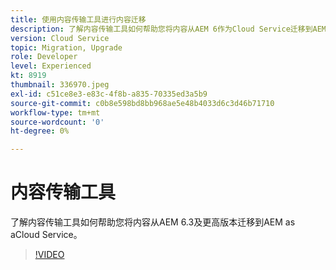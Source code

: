 ```yaml
---
title: 使用内容传输工具进行内容迁移
description: 了解内容传输工具如何帮助您将内容从AEM 6作为Cloud Service迁移到AEM。
version: Cloud Service
topic: Migration, Upgrade
role: Developer
level: Experienced
kt: 8919
thumbnail: 336970.jpeg
exl-id: c51ce8e3-e83c-4f8b-a835-70335ed3a5b9
source-git-commit: c0b8e598bd8bb968ae5e48b4033d6c3d46b71710
workflow-type: tm+mt
source-wordcount: '0'
ht-degree: 0%

---
```



# 内容传输工具

了解内容传输工具如何帮助您将内容从AEM 6.3及更高版本迁移到AEM as aCloud Service。

>[!VIDEO](https://video.tv.adobe.com/v/336970/?quality=12&learn=on)

